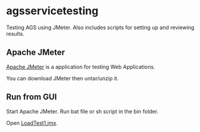 # agsservicetesting
Testing AGS using JMeter.  Also includes scripts for setting up and reviewing results.

## Apache JMeter

[Apache JMeter](http://jmeter.apache.org/) is a application for testing Web Applications.

You can download JMeter then untar/unzip it.  

## Run from GUI

Start Apache JMeter.  Run bat file or sh script in the bin folder. 

Open [LoadTest1.jmx](./jmeter/plans/LoadTest1.jmx).

